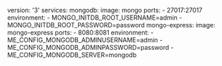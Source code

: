 version: '3'
services:
   mongodb:
     image: mongo
     ports:
       - 27017:27017
     environment:
       - MONGO_INITDB_ROOT_USERNAME=admin
       - MONGO_INITDB_ROOT_PASSWORD=password
   mongo-express:
      image: mongo-express
      ports:
        - 8080:8081
      environment:
        - ME_CONFIG_MONGODB_ADMINUSERNAME=admin
        - ME_CONFIG_MONGODB_ADMINPASSWORD=password
        - ME_CONFIG_MONGODB_SERVER=mongodb
  
